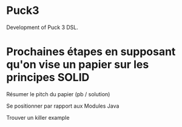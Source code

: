# Puck3
Development of Puck 3 DSL.


# Prochaines étapes en supposant qu'on vise un papier sur les principes SOLID

Résumer le pitch du papier (pb / solution) 

Se positionner par rapport aux Modules Java

Trouver un killer example
